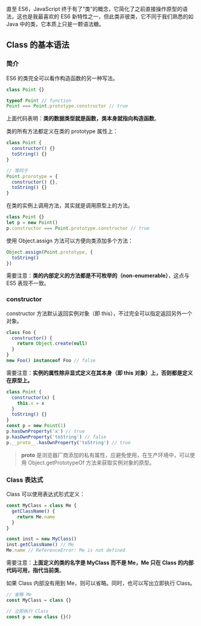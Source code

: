 直至 ES6，JavaScript 终于有了“类”的概念，它简化了之前直接操作原型的语法，这也是我最喜欢的 ES6 新特性之一，但此类非彼类，它不同于我们熟悉的如 Java 中的类，它本质上只是一颗语法糖。<!-- more -->

## Class 的基本语法

### 简介

ES6 的类完全可以看作构造函数的另一种写法。

```javascript
class Point {}

typeof Point // function
Point === Point.prototype.constructor // true
```

上面代码表明：**类的数据类型就是函数，类本身就指向构造函数**。

类的所有方法都定义在类的 prototype 属性上：

```javascript
class Point {
  constructor() {}
  toString() {}
}

// 等同于
Point.prorotype = {
  constructor() {},
  toString() {}
}
```

在类的实例上调用方法，其实就是调用原型上的方法。

```javascript
class Point {}
let p = new Point()
p.constructor === Point.prototype.constructor // true
```

使用 Object.assign 方法可以方便向类添加多个方法：

```javascript
Object.assign(Point.prototype, {
  toString()
})
```

需要注意：**类的内部定义的方法都是不可枚举的（non-enumerable）**，这点与 ES5 表现不一致。

### constructor

constructor 方法默认返回实例对象（即 this），不过完全可以指定返回另外一个对象。

```javascript
class Foo {
  constructor() {
    return Object.create(null)
  }
}
new Foo() instanceof Foo // false
```

需要注意：**实例的属性除非显式定义在其本身（即 this 对象）上，否则都是定义在原型上。**

```javascript
class Point {
  constructor(x) {
    this.x = x
  }
  toString() {}
}
const p = new Point(1)
p.hasOwnProperty('x') // true
p.hasOwnProperty('toString') // false
p.__proto__.hasOwnProperty('toString') // true
```

> **proto** 是浏览器厂商添加的私有属性，应避免使用，在生产环境中，可以使用 Object.getPrototypeOf 方法来获取实例对象的原型。

### Class 表达式

Class 可以使用表达式形式定义：

```javascript
const MyClass = class Me {
  getClassName() {
    return Me.name
  }
}

const inst = new MyClass()
inst.getClassName() // Me
Me.name // ReferenceError: Me is not defined
```

需要注意：**上面定义的类的名字是 MyClass 而不是 Me，Me 只在 Class 的内部代码可用，指代当前类**。

如果 Class 内部没有用到 Me，则可以省略。同时，也可以写出立即执行 Class。

```javascript
// 省略 Me
const MyClass = class {}

// 立即执行 Class
const p = new class {}()
```

